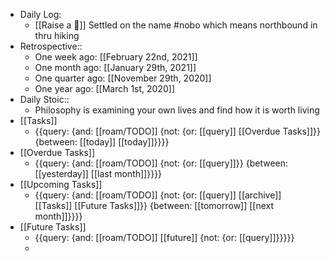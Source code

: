 - Daily Log:
    - [[Raise a 🐶]] Settled on the name #nobo which means northbound in thru hiking
- Retrospective::
    - One week ago: [[February 22nd, 2021]]
    - One month ago: [[January 29th, 2021]]
    - One quarter ago: [[November 29th, 2020]]
    - One year ago: [[March 1st, 2020]]
- Daily Stoic::
    - Philosophy is examining your own lives and find how it is worth living 
- [[Tasks]]
    - {{query: {and: [[roam/TODO]] {not: {or: [[query]] [[Overdue Tasks]]}} {between: [[today]] [[today]]}}}}
- [[Overdue Tasks]]
    - {{query: {and: [[roam/TODO]] {not: {or: [[query]]}} {between: [[yesterday]] [[last month]]}}}}
- [[Upcoming Tasks]]
    - {{query: {and: [[roam/TODO]] {not: {or: [[query]] [[archive]] [[Tasks]] [[Future Tasks]]}} {between: [[tomorrow]] [[next month]]}}}}
- [[Future Tasks]]
    - {{query: {and: [[roam/TODO]] [[future]] {not: {or: [[query]]}}}}}
    - 
